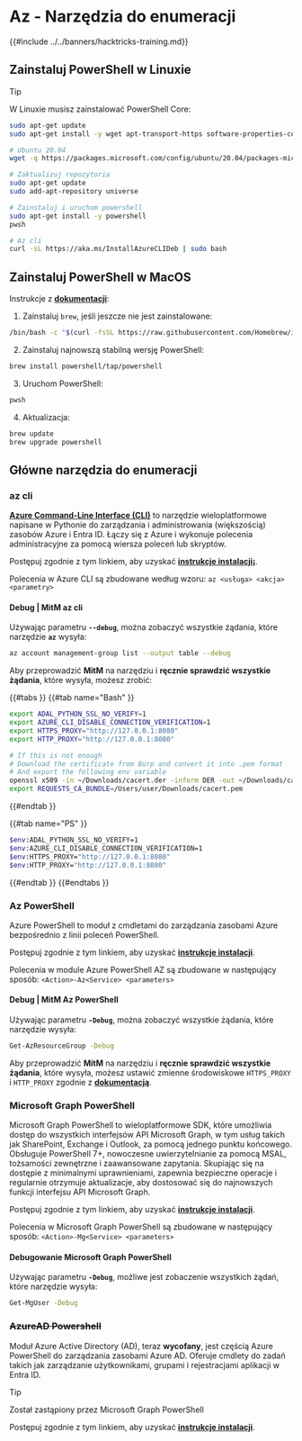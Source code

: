 # Az - Narzędzia do enumeracji

{{#include ../../banners/hacktricks-training.md}}

## Zainstaluj PowerShell w Linuxie

> [!TIP]
> W Linuxie musisz zainstalować PowerShell Core:
>
> ```bash
> sudo apt-get update
> sudo apt-get install -y wget apt-transport-https software-properties-common
>
> # Ubuntu 20.04
> wget -q https://packages.microsoft.com/config/ubuntu/20.04/packages-microsoft-prod.deb
>
> # Zaktualizuj repozytoria
> sudo apt-get update
> sudo add-apt-repository universe
>
> # Zainstaluj i uruchom powershell
> sudo apt-get install -y powershell
> pwsh
>
> # Az cli
> curl -sL https://aka.ms/InstallAzureCLIDeb | sudo bash
> ```

## Zainstaluj PowerShell w MacOS

Instrukcje z [**dokumentacji**](https://learn.microsoft.com/en-us/powershell/scripting/install/installing-powershell-on-macos?view=powershell-7.4):

1. Zainstaluj `brew`, jeśli jeszcze nie jest zainstalowane:
```bash
/bin/bash -c "$(curl -fsSL https://raw.githubusercontent.com/Homebrew/install/HEAD/install.sh)"
```
2. Zainstaluj najnowszą stabilną wersję PowerShell:
```sh
brew install powershell/tap/powershell
```
3. Uruchom PowerShell:
```sh
pwsh
```
4. Aktualizacja:
```sh
brew update
brew upgrade powershell
```
## Główne narzędzia do enumeracji

### az cli

[**Azure Command-Line Interface (CLI)**](https://learn.microsoft.com/en-us/cli/azure/install-azure-cli) to narzędzie wieloplatformowe napisane w Pythonie do zarządzania i administrowania (większością) zasobów Azure i Entra ID. Łączy się z Azure i wykonuje polecenia administracyjne za pomocą wiersza poleceń lub skryptów.

Postępuj zgodnie z tym linkiem, aby uzyskać [**instrukcje instalacji¡**](https://learn.microsoft.com/en-us/cli/azure/install-azure-cli#install).

Polecenia w Azure CLI są zbudowane według wzoru: `az <usługa> <akcja> <parametry>`

#### Debug | MitM az cli

Używając parametru **`--debug`**, można zobaczyć wszystkie żądania, które narzędzie **`az`** wysyła:
```bash
az account management-group list --output table --debug
```
Aby przeprowadzić **MitM** na narzędziu i **ręcznie sprawdzić wszystkie żądania**, które wysyła, możesz zrobić: 

{{#tabs }}
{{#tab name="Bash" }}
```bash
export ADAL_PYTHON_SSL_NO_VERIFY=1
export AZURE_CLI_DISABLE_CONNECTION_VERIFICATION=1
export HTTPS_PROXY="http://127.0.0.1:8080"
export HTTP_PROXY="http://127.0.0.1:8080"

# If this is not enough
# Download the certificate from Burp and convert it into .pem format
# And export the following env variable
openssl x509 -in ~/Downloads/cacert.der -inform DER -out ~/Downloads/cacert.pem -outform PEM
export REQUESTS_CA_BUNDLE=/Users/user/Downloads/cacert.pem
```
{{#endtab }}

{{#tab name="PS" }}
```bash
$env:ADAL_PYTHON_SSL_NO_VERIFY=1
$env:AZURE_CLI_DISABLE_CONNECTION_VERIFICATION=1
$env:HTTPS_PROXY="http://127.0.0.1:8080"
$env:HTTP_PROXY="http://127.0.0.1:8080"
```
{{#endtab }}
{{#endtabs }}

### Az PowerShell

Azure PowerShell to moduł z cmdletami do zarządzania zasobami Azure bezpośrednio z linii poleceń PowerShell.

Postępuj zgodnie z tym linkiem, aby uzyskać [**instrukcje instalacji**](https://learn.microsoft.com/en-us/powershell/azure/install-azure-powershell).

Polecenia w module Azure PowerShell AZ są zbudowane w następujący sposób: `<Action>-Az<Service> <parameters>`

#### Debug | MitM Az PowerShell

Używając parametru **`-Debug`**, można zobaczyć wszystkie żądania, które narzędzie wysyła:
```bash
Get-AzResourceGroup -Debug
```
Aby przeprowadzić **MitM** na narzędziu i **ręcznie sprawdzić wszystkie żądania**, które wysyła, możesz ustawić zmienne środowiskowe `HTTPS_PROXY` i `HTTP_PROXY` zgodnie z [**dokumentacją**](https://learn.microsoft.com/en-us/powershell/azure/az-powershell-proxy).

### Microsoft Graph PowerShell

Microsoft Graph PowerShell to wieloplatformowe SDK, które umożliwia dostęp do wszystkich interfejsów API Microsoft Graph, w tym usług takich jak SharePoint, Exchange i Outlook, za pomocą jednego punktu końcowego. Obsługuje PowerShell 7+, nowoczesne uwierzytelnianie za pomocą MSAL, tożsamości zewnętrzne i zaawansowane zapytania. Skupiając się na dostępie z minimalnymi uprawnieniami, zapewnia bezpieczne operacje i regularnie otrzymuje aktualizacje, aby dostosować się do najnowszych funkcji interfejsu API Microsoft Graph.

Postępuj zgodnie z tym linkiem, aby uzyskać [**instrukcje instalacji**](https://learn.microsoft.com/en-us/powershell/microsoftgraph/installation).

Polecenia w Microsoft Graph PowerShell są zbudowane w następujący sposób: `<Action>-Mg<Service> <parameters>`

#### Debugowanie Microsoft Graph PowerShell

Używając parametru **`-Debug`**, możliwe jest zobaczenie wszystkich żądań, które narzędzie wysyła:
```bash
Get-MgUser -Debug
```
### ~~**AzureAD Powershell**~~

Moduł Azure Active Directory (AD), teraz **wycofany**, jest częścią Azure PowerShell do zarządzania zasobami Azure AD. Oferuje cmdlety do zadań takich jak zarządzanie użytkownikami, grupami i rejestracjami aplikacji w Entra ID.

> [!TIP]
> Został zastąpiony przez Microsoft Graph PowerShell

Postępuj zgodnie z tym linkiem, aby uzyskać [**instrukcje instalacji**](https://www.powershellgallery.com/packages/AzureAD).
